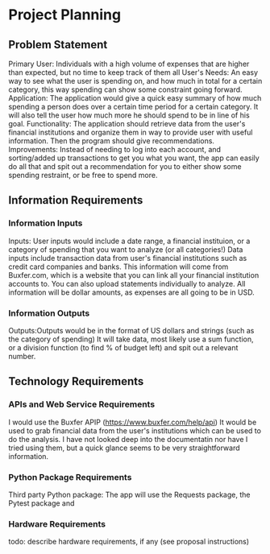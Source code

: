 # Project Planning

## Problem Statement
Primary User: Individuals with a high volume of expenses that are higher than expected, but no time to keep track of them all
User's Needs: An easy way to see what the user is spending on, and how much in total for a certain category, this way spending can show some constraint going forward.
Application: The application would give a quick easy summary of how much spending a person does over a certain time period for a certain category. It will also tell the user how much more he should spend to be in line of his goal.
Functionality: The application should retrieve data from the user's financial institutions and organize them in way to provide user with useful information. Then the program should give recommendations.
Improvements: Instead of needing to log into each account, and sorting/added up transactions to get you what you want, the app can easily do all that and spit out a recommendation for you to either show some spending restraint, or be free to spend more.

## Information Requirements

### Information Inputs

Inputs: User inputs would include a date range, a financial instituion, or a category of spending that you want to analyze (or all categories!)
        Data inputs include transaction data from user's financial institutions such as credit card companies and banks.
        This information will come from Buxfer.com, which is a website that you can link all your financial institution accounts to. You can also upload statements individually to analyze.
        All information will be dollar amounts, as expenses are all going to be in USD.

### Information Outputs

Outputs:Outputs would be in the format of US dollars and strings (such as the category of spending)
        It will take data, most likely use a sum function, or a division function (to find % of budget left) and spit out a relevant number.

## Technology Requirements

### APIs and Web Service Requirements

I would use the Buxfer APIP (https://www.buxfer.com/help/api)
It would be used to grab financial data from the user's institutions which can be used to do the analysis.
I have not looked deep into the documentatin nor have I tried using them, but a quick glance seems to be very straightforward information.

### Python Package Requirements

Third party Python package:
The app will use the Requests package, the Pytest package and 


### Hardware Requirements

todo: describe hardware requirements, if any (see proposal instructions)

